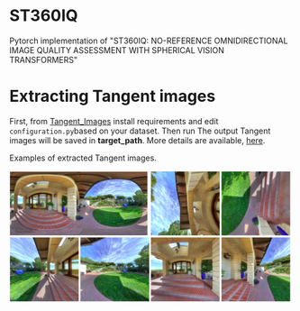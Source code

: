 # ST360IQ
Pytorch implementation of "ST360IQ: NO-REFERENCE OMNIDIRECTIONAL IMAGE QUALITY ASSESSMENT WITH SPHERICAL VISION TRANSFORMERS"

# Extracting Tangent images

 First, from [Tangent_Images](https://github.com/Nafiseh-Tofighi/ST360IQ/tree/main/Tangent_Image) install requirements and edit `configuration.py`based on your dataset. Then run The output Tangent images will be saved in **target_path**. More details are available, [here](https://github.com/Nafiseh-Tofighi/ST360IQ/blob/main/Tangent_Image/README.md).
 
Examples of extracted Tangent images.

[<img src="https://github.com/Nafiseh-Tofighi/ST360IQ/blob/main/Images/oiqa_tan%2Bdis.png" width="500"/>](https://github.com/Nafiseh-Tofighi/ST360IQ/blob/main/Images/oiqa_tan%2Bdis.png)
